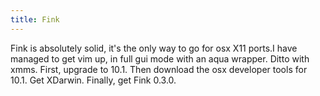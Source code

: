 ```yaml
---
title: Fink
---
```


Fink is absolutely solid, it's the only way to go for osx X11 ports.I have managed to get vim up, in full gui mode with an aqua wrapper. Ditto with xmms.
First, upgrade to 10.1. Then download the osx developer tools for 10.1. Get XDarwin.
Finally, get Fink 0.3.0.

